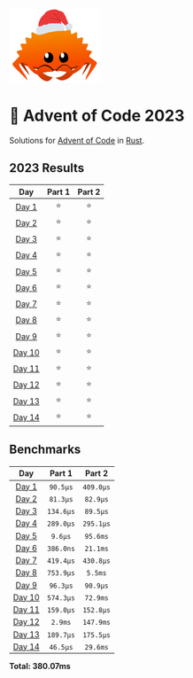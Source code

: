<img src="./.assets/christmas_ferris.png" width="164">

# 🎄 Advent of Code 2023

Solutions for [Advent of Code](https://adventofcode.com/) in [Rust](https://www.rust-lang.org/).

<!--- advent_readme_stars table --->
## 2023 Results

| Day | Part 1 | Part 2 |
| :---: | :---: | :---: |
| [Day 1](https://adventofcode.com/2023/day/1) | ⭐ | ⭐ |
| [Day 2](https://adventofcode.com/2023/day/2) | ⭐ | ⭐ |
| [Day 3](https://adventofcode.com/2023/day/3) | ⭐ | ⭐ |
| [Day 4](https://adventofcode.com/2023/day/4) | ⭐ | ⭐ |
| [Day 5](https://adventofcode.com/2023/day/5) | ⭐ | ⭐ |
| [Day 6](https://adventofcode.com/2023/day/6) | ⭐ | ⭐ |
| [Day 7](https://adventofcode.com/2023/day/7) | ⭐ | ⭐ |
| [Day 8](https://adventofcode.com/2023/day/8) | ⭐ | ⭐ |
| [Day 9](https://adventofcode.com/2023/day/9) | ⭐ | ⭐ |
| [Day 10](https://adventofcode.com/2023/day/10) | ⭐ | ⭐ |
| [Day 11](https://adventofcode.com/2023/day/11) | ⭐ | ⭐ |
| [Day 12](https://adventofcode.com/2023/day/12) | ⭐ | ⭐ |
| [Day 13](https://adventofcode.com/2023/day/13) | ⭐ | ⭐ |
| [Day 14](https://adventofcode.com/2023/day/14) | ⭐ | ⭐ |
<!--- advent_readme_stars table --->

<!--- benchmarking table --->
## Benchmarks

| Day | Part 1 | Part 2 |
| :---: | :---: | :---:  |
| [Day 1](./src/bin/01.rs) | `90.5µs` | `409.0µs` |
| [Day 2](./src/bin/02.rs) | `81.3µs` | `82.9µs` |
| [Day 3](./src/bin/03.rs) | `134.6µs` | `89.5µs` |
| [Day 4](./src/bin/04.rs) | `289.0µs` | `295.1µs` |
| [Day 5](./src/bin/05.rs) | `9.6µs` | `95.6ms` |
| [Day 6](./src/bin/06.rs) | `386.0ns` | `21.1ms` |
| [Day 7](./src/bin/07.rs) | `419.4µs` | `430.8µs` |
| [Day 8](./src/bin/08.rs) | `753.9µs` | `5.5ms` |
| [Day 9](./src/bin/09.rs) | `96.3µs` | `90.9µs` |
| [Day 10](./src/bin/10.rs) | `574.3µs` | `72.9ms` |
| [Day 11](./src/bin/11.rs) | `159.0µs` | `152.8µs` |
| [Day 12](./src/bin/12.rs) | `2.9ms` | `147.9ms` |
| [Day 13](./src/bin/13.rs) | `189.7µs` | `175.5µs` |
| [Day 14](./src/bin/14.rs) | `46.5µs` | `29.6ms` |

**Total: 380.07ms**
<!--- benchmarking table --->
